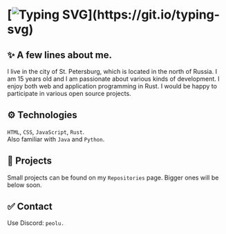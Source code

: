 # [![Typing SVG](https://readme-typing-svg.herokuapp.com?color=%2336BCF7&lines=👋+Hey+there!+I'm+Maksim...)](https://git.io/typing-svg)

## ✨ A few lines about me.
I live in the city of St. Petersburg, which is located in the north of Russia. I am 15 years old and I am passionate about various kinds of development. I enjoy both web and application programming in Rust. I would be happy to participate in various open source projects.

## ⚙️ Technologies
`HTML`, `CSS`, `JavaScript`, `Rust`.  
Also familiar with `Java` and `Python`.

## 📗 Projects
Small projects can be found on my `Repositories` page. Bigger ones will be below soon.

## ✅ Contact
Use Discord: `peolu.`
